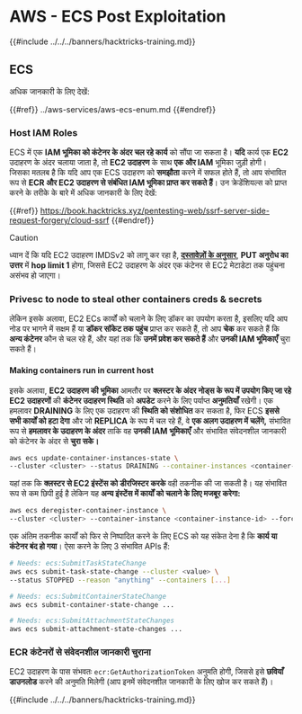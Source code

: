 # AWS - ECS Post Exploitation

{{#include ../../../banners/hacktricks-training.md}}

## ECS

अधिक जानकारी के लिए देखें:

{{#ref}}
../aws-services/aws-ecs-enum.md
{{#endref}}

### Host IAM Roles

ECS में एक **IAM भूमिका को कंटेनर के अंदर चल रहे कार्य** को सौंपा जा सकता है। **यदि** कार्य एक **EC2** उदाहरण के अंदर चलाया जाता है, तो **EC2 उदाहरण** के साथ **एक और IAM** भूमिका जुड़ी होगी।\
जिसका मतलब है कि यदि आप एक ECS उदाहरण को **समझौता** करने में सफल होते हैं, तो आप संभावित रूप से **ECR और EC2 उदाहरण से संबंधित IAM भूमिका प्राप्त कर सकते हैं**। उन क्रेडेंशियल्स को प्राप्त करने के तरीके के बारे में अधिक जानकारी के लिए देखें:

{{#ref}}
https://book.hacktricks.xyz/pentesting-web/ssrf-server-side-request-forgery/cloud-ssrf
{{#endref}}

> [!CAUTION]
> ध्यान दें कि यदि EC2 उदाहरण IMDSv2 को लागू कर रहा है, [**दस्तावेज़ों के अनुसार**](https://docs.aws.amazon.com/AWSEC2/latest/UserGuide/instance-metadata-v2-how-it-works.html), **PUT अनुरोध का उत्तर** में **hop limit 1** होगा, जिससे EC2 उदाहरण के अंदर एक कंटेनर से EC2 मेटाडेटा तक पहुंचना असंभव हो जाएगा।

### Privesc to node to steal other containers creds & secrets

लेकिन इसके अलावा, EC2 ECs कार्यों को चलाने के लिए डॉकर का उपयोग करता है, इसलिए यदि आप नोड पर भागने में सक्षम हैं या **डॉकर सॉकेट तक पहुंच** प्राप्त कर सकते हैं, तो आप **चेक** कर सकते हैं कि **अन्य कंटेनर** कौन से चल रहे हैं, और यहां तक कि **उनमें प्रवेश कर सकते हैं** और **उनकी IAM भूमिकाएँ** चुरा सकते हैं।

#### Making containers run in current host

इसके अलावा, **EC2 उदाहरण की भूमिका** आमतौर पर **क्लस्टर के अंदर नोड्स के रूप में उपयोग किए जा रहे EC2 उदाहरणों** की **कंटेनर उदाहरण स्थिति** को **अपडेट** करने के लिए पर्याप्त **अनुमतियाँ** रखेगी। एक हमलावर **DRAINING** के लिए एक उदाहरण की **स्थिति को संशोधित** कर सकता है, फिर ECS **इससे सभी कार्यों को हटा देगा** और जो **REPLICA** के रूप में चल रहे हैं, वे **एक अलग उदाहरण में चलेंगे,** संभावित रूप से **हमलावर के उदाहरण के अंदर** ताकि वह **उनकी IAM भूमिकाएँ** और संभावित संवेदनशील जानकारी को कंटेनर के अंदर से **चुरा सके।**
```bash
aws ecs update-container-instances-state \
--cluster <cluster> --status DRAINING --container-instances <container-instance-id>
```
यहां तक कि **क्लस्टर से EC2 इंस्टेंस को डीरजिस्टर करके** वही तकनीक की जा सकती है। यह संभावित रूप से कम छिपी हुई है लेकिन यह **अन्य इंस्टेंस में कार्यों को चलाने के लिए मजबूर करेगा:**
```bash
aws ecs deregister-container-instance \
--cluster <cluster> --container-instance <container-instance-id> --force
```
एक अंतिम तकनीक कार्यों को फिर से निष्पादित करने के लिए ECS को यह संकेत देना है कि **कार्य या कंटेनर बंद हो गया**। ऐसा करने के लिए 3 संभावित APIs हैं:
```bash
# Needs: ecs:SubmitTaskStateChange
aws ecs submit-task-state-change --cluster <value> \
--status STOPPED --reason "anything" --containers [...]

# Needs: ecs:SubmitContainerStateChange
aws ecs submit-container-state-change ...

# Needs: ecs:SubmitAttachmentStateChanges
aws ecs submit-attachment-state-changes ...
```
### ECR कंटेनरों से संवेदनशील जानकारी चुराना

EC2 उदाहरण के पास संभवतः `ecr:GetAuthorizationToken` अनुमति होगी, जिससे इसे **छवियाँ डाउनलोड** करने की अनुमति मिलेगी (आप इनमें संवेदनशील जानकारी के लिए खोज कर सकते हैं)। 

{{#include ../../../banners/hacktricks-training.md}}

